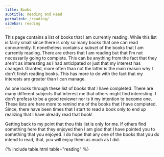 ```yaml
---
title: Books
subtitle: Reading and Read
permalink: /reading/
sidebar: reading
---
```


This page contains a list of books that I am currently reading.  While this list is fairly small since there is only
so many books that one can read concurrently.  It nonetheless contains a subset of the books that I am currently
reading.  There are others that I am reading but that I'm not necessarily going to complete.  This can be anything
from the fact that they aren't as interesting as I had anticipated or just that my interest has changed.  Granted,
more often than not the latter is the main reason why I don't finish reading books.  This has more to do with the fact
that my interests are greater than I can manage.

As one looks through these list of books that I have completed.  There are many different subjects that interest me
that others might find interesting.  I don't profess to be a good reviewer nor is it my intention to become one.  These
lists are here more to remind me of the books that I have completed.  Since, there have been times that I start to read
a book only to end up realizing that I have already read that book!

Getting back to my point that thou this list is only for me. If others find something here that they enjoyed then I am
glad that I have pointed you to something that you enjoyed.  I do hope that any one of the books that you do intend to
read, that, you will enjoy them as much as I did.

{% include table.html table="reading" %}

